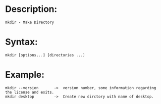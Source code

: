 # Description:
    mkdir - Make Directory

# Syntax:
    mkdir [options...] [directories ...]

 # Example:
    mkdir --version       ->  version number, some information regarding the license and exits. 
    mkdir desktop         ->  Create new dirctory with name of desktop. 
   
  
 
